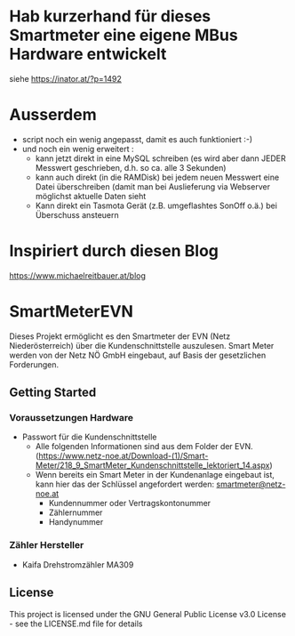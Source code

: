 # Hab kurzerhand für dieses Smartmeter eine eigene MBus Hardware entwickelt
siehe https://inator.at/?p=1492

# Ausserdem
- script noch ein wenig angepasst, damit es auch funktioniert :-)
- und noch ein wenig erweitert :
  - kann jetzt direkt in eine MySQL schreiben (es wird aber dann JEDER Messwert geschrieben, d.h. so ca. alle 3 Sekunden)
  - kann auch direkt (in die RAMDisk) bei jedem neuen Messwert eine Datei überschreiben (damit man bei Auslieferung via Webserver möglichst aktuelle Daten sieht
  - Kann direkt ein Tasmota Gerät (z.B. umgeflashtes SonOff o.ä.) bei Überschuss ansteuern

# Inspiriert durch diesen Blog
https://www.michaelreitbauer.at/blog


# SmartMeterEVN
Dieses Projekt ermöglicht es den Smartmeter der EVN (Netz Niederösterreich) über die Kundenschnittstelle auszulesen.
Smart Meter werden von der Netz NÖ GmbH eingebaut, auf Basis der gesetzlichen Forderungen.

## Getting Started
### Voraussetzungen Hardware


* Passwort für die Kundenschnittstelle
  * Alle folgenden Informationen sind aus dem Folder der EVN. (https://www.netz-noe.at/Download-(1)/Smart-Meter/218_9_SmartMeter_Kundenschnittstelle_lektoriert_14.aspx)
  * Wenn bereits ein Smart Meter in der Kundenanlage eingebaut ist, kann hier das der Schlüssel angefordert werden: smartmeter@netz-noe.at
    * Kundennummer oder Vertragskontonummer
    * Zählernummer
    * Handynummer




### Zähler Hersteller
* Kaifa Drehstromzähler MA309


## License

This project is licensed under the GNU General Public License v3.0 License - see the LICENSE.md file for details
